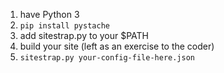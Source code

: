 1. have Python 3
2. `pip install pystache`
3. add sitestrap.py to your $PATH
4. build your site (left as an exercise to the coder)
5. `sitestrap.py your-config-file-here.json`
